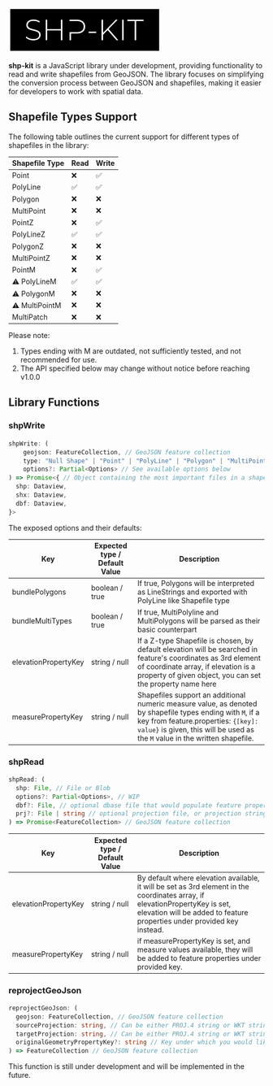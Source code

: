 ![SHP-KIT Logo](.github/logo.png)

**shp-kit** is a JavaScript library under development, providing functionality to read and write shapefiles from GeoJSON. The library focuses on simplifying the conversion process between GeoJSON and shapefiles, making it easier for developers to work with spatial data.

## Shapefile Types Support

The following table outlines the current support for different types of shapefiles in the library:

| Shapefile Type | Read | Write |
| -------------- | ---- | ----- |
| Point          | ❌   | ✅    |
| PolyLine       | ✅   | ✅    |
| Polygon        | ❌   | ❌    |
| MultiPoint     | ❌   | ❌    |
| PointZ         | ❌   | ✅    |
| PolyLineZ      | ✅   | ✅    |
| PolygonZ       | ❌   | ❌    |
| MultiPointZ    | ❌   | ❌    |
| PointM         | ❌   | ✅    |
| ⚠ PolyLineM    | ✅   | ✅    |
| ⚠ PolygonM     | ❌   | ❌    |
| ⚠ MultiPointM  | ❌   | ❌    |
| MultiPatch     | ❌   | ❌    |

Please note:

1. Types ending with M are outdated, not sufficiently tested, and not recommended for use.
2. The API specified below may change without notice before reaching v1.0.0

## Library Functions

### shpWrite

```typescript
shpWrite: (
    geojson: FeatureCollection, // GeoJSON feature collection
    type: "Null Shape" | "Point" | "PolyLine" | "Polygon" | "MultiPoint" | "PointZ" | "PolyLineZ" | "PolygonZ" | "MultiPointZ" | "PointM" | "PolyLineM" | "PolygonM" | "MultiPointM" | "MultiPatch",
    options?: Partial<Options> // See available options below
) => Promise<{ // Object containing the most important files in a shapefile, objects are given as Dataviews. Use shp.buffer to do whatever you need from here
  shp: Dataview,
  shx: Dataview,
  dbf: Dataview,
}>
```

The exposed options and their defaults:

| Key                                                     | Expected type / Default Value | Description                                                                                                                                                                                                                         |
| ------------------------------------------------------- | ----------------------------- | ----------------------------------------------------------------------------------------------------------------------------------------------------------------------------------------------------------------------------------- |
| bundlePolygons                                          | boolean / true                | If true, Polygons will be interpreted as LineStrings and exported with PolyLine like Shapefile type                                                                                                                                 |
| bundleMultiTypes                                        | boolean / true                | If true, MultiPolyline and MultiPolygons will be parsed as their basic counterpart                                                                                                                                                  |
| elevationPropertyKey                                    | string / null                 | If a Z-type Shapefile is chosen, by default elevation will be searched in feature's coordinates as 3rd element of coordinate array, if elevation is a property of given object, you can set the property name here                  |
| measurePropertyKey                                      | string / null                 | Shapefiles support an additional numeric measure value, as denoted by shapefile types ending with `M`, if a key from feature.properties: `{[key]: value}` is given, this will be used as the `M` value in the written shapefile.    |


### shpRead

```typescript
shpRead: (
  shp: File, // File or Blob
  options?: Partial<Options>, // WIP
  dbf?: File, // optional dbase file that would populate feature properties
  prj?: File | string // optional projection file, or projection string. If present, shpRead will re-project your shapefile into WGS84, alternatively feel free to use reprojectGeojson function also available in this library
) => Promise<FeatureCollection> // GeoJSON feature collection
```

| Key                   | Expected type / Default Value | Description                                                                                                                                                                                             |
| --------------------- | ----------------------------- | ------------------------------------------------------------------------------------------------------------------------------------------------------------------------------------------------------- |
| elevationPropertyKey  | string / null                 | By default where elevation available, it will be set as 3rd element in the coordinates array, if elevationPropertyKey is set, elevation will be added to feature properties under provided key instead. |
| measurePropertyKey    | string / null                 | if measurePropertyKey is set, and measure values available, they will be added to feature properties under provided key.                                                                                | 



### reprojectGeoJson

```typescript
reprojectGeoJson: (
  geojson: FeatureCollection, // GeoJSON feature collection
  sourceProjection: string, // Can be either PROJ.4 string or WKT string, such as you find in the *.prj file with your shapefile (if provided)
  targetProjection: string, // Can be either PROJ.4 string or WKT string, such as you find in the *.prj file with your shapefile (if provided)
  originalGeometryPropertyKey?: string // Key under which you would like the original geometry to be saved. Useful when showing on a WGS84 map while showing coordinates in state-plane or local space
) => FeatureCollection // GeoJSON feature collection
```

This function is still under development and will be implemented in the future.
